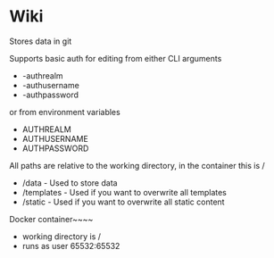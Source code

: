 # Wiki

Stores data in git

Supports basic auth for editing from either CLI arguments
   - -authrealm 
   - -authusername 
   - -authpassword

or from environment variables 
   - AUTHREALM 
   - AUTHUSERNAME 
   - AUTHPASSWORD

All paths are relative to the working directory, in the container this is /

 - <working directory>/data - Used to store data
 - <working directory>/templates - Used if you want to overwrite all templates
 - <working directory>/static - Used if you want to overwrite all static content

Docker container~~~~
 - working directory is /
 - runs as user 65532:65532